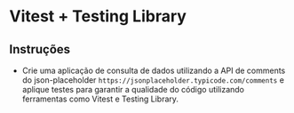 # Vitest + Testing Library

## Instruções

- Crie uma aplicação de consulta de dados utilizando a API de comments do json-placeholder `https://jsonplaceholder.typicode.com/comments` e aplique testes para garantir a qualidade do código utilizando ferramentas como Vitest e Testing Library.
